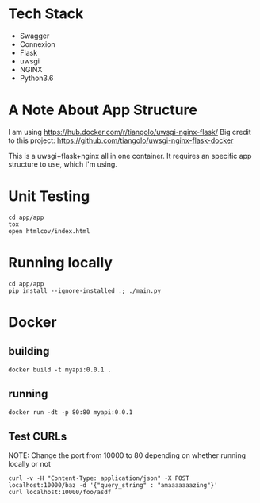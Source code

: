 # Tech Stack
- Swagger
- Connexion
- Flask
- uwsgi
- NGINX
- Python3.6

# A Note About App Structure
I am using https://hub.docker.com/r/tiangolo/uwsgi-nginx-flask/
Big credit to this project: https://github.com/tiangolo/uwsgi-nginx-flask-docker

This is a uwsgi+flask+nginx all in one container. It requires an specific app structure to use, which I'm using.

# Unit Testing
```
cd app/app
tox
open htmlcov/index.html
```

# Running locally
```
cd app/app
pip install --ignore-installed .; ./main.py
```

# Docker
## building
```
docker build -t myapi:0.0.1 .
```
## running
```
docker run -dt -p 80:80 myapi:0.0.1
```

## Test CURLs
NOTE: Change the port from 10000 to 80 depending on whether running locally or not
```
curl -v -H "Content-Type: application/json" -X POST localhost:10000/baz -d '{"query_string" : "amaaaaaaazing"}'
curl localhost:10000/foo/asdf
```
